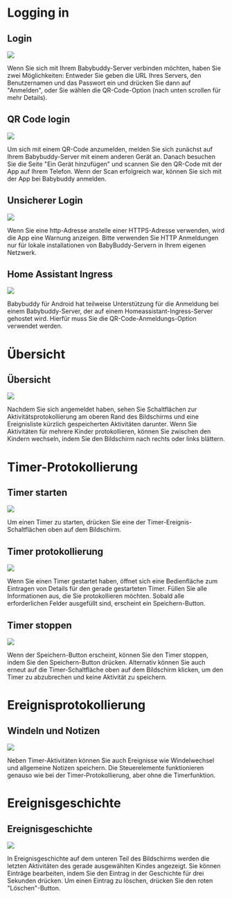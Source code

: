 # Logging in

## Login

![](direct/help_login_page.png)

Wenn Sie sich mit Ihrem Babybuddy-Server verbinden möchten, haben Sie zwei Möglichkeiten: Entweder Sie geben die URL Ihres Servers, den Benutzernamen und das Passwort ein und drücken Sie dann auf "Anmelden", oder Sie wählen die QR-Code-Option (nach unten scrollen für mehr Details).

## QR Code login

![](direct/help_login_qrcode.png)

Um sich mit einem QR-Code anzumelden, melden Sie sich zunächst auf Ihrem Babybuddy-Server mit einem anderen Gerät an. Danach besuchen Sie die Seite "Ein Gerät hinzufügen" und scannen Sie den QR-Code mit der App auf Ihrem Telefon. Wenn der Scan erfolgreich war, können Sie sich mit der App bei Babybuddy anmelden.

## Unsicherer Login

![](screenshots/help_insecure_http_warning.png)

Wenn Sie eine http-Adresse anstelle einer HTTPS-Adresse verwenden, wird die App eine Warnung anzeigen. Bitte verwenden Sie HTTP Anmeldungen nur für lokale installationen von BabyBuddy-Servern in Ihrem eigenen Netzwerk.

## Home Assistant Ingress

![](direct/help_login_homeassistant.png)

Babybuddy für Android hat teilweise Unterstützung für die Anmeldung bei einem Babybuddy-Server, der auf einem Homeassistant-Ingress-Server gehostet wird. Hierfür muss Sie die QR-Code-Anmeldungs-Option verwendet werden.

# Übersicht

## Übersicht

![](screenshots/help_overview_2.png)

Nachdem Sie sich angemeldet haben, sehen Sie Schaltflächen zur Aktivitätsprotokollierung am oberen Rand des Bildschirms und eine Ereignisliste kürzlich gespeicherten Aktivitäten darunter. Wenn Sie Aktivitäten für mehrere Kinder protokollieren, können Sie zwischen den Kindern wechseln, indem Sie den Bildschirm nach rechts oder links blättern.

# Timer-Protokollierung

## Timer starten

![](direct/help_play_button_highlight.png)

Um einen Timer zu starten, drücken Sie eine der Timer-Ereignis-Schaltflächen oben auf dem Bildschirm.

## Timer protokollierung

![](screenshots/help_timer_interface.png)

Wenn Sie einen Timer gestartet haben, öffnet sich eine Bedienfläche zum Eintragen von Details für den gerade gestarteten Timer. Füllen Sie alle Informationen aus, die Sie protokollieren möchten. Sobald alle erforderlichen Felder ausgefüllt sind, erscheint ein Speichern-Button.

## Timer stoppen

![](direct/help_save_button_highlight.png)

Wenn der Speichern-Button erscheint, können Sie den Timer stoppen, indem Sie den Speichern-Button drücken. Alternativ können Sie auch erneut auf die Timer-Schaltfläche oben auf dem Bildschirm klicken, um den Timer zu abzubrechen und keine Aktivität zu speichern.

# Ereignisprotokollierung

## Windeln und Notizen

![](screenshots/help_diaper_logging.png)

Neben Timer-Aktivitäten können Sie auch Ereignisse wie Windelwechsel und allgemeine Notizen speichern. Die Steuerelemente funktionieren genauso wie bei der Timer-Protokollierung, aber ohne die Timerfunktion.

# Ereignisgeschichte

## Ereignisgeschichte

![](screenshots/help_events.png)

In Ereignisgeschichte auf dem unteren Teil des Bildschirms werden die letzten Aktivitäten des gerade ausgewählten Kindes angezeigt. Sie können Einträge bearbeiten, indem Sie den Eintrag in der Geschichte für drei Sekunden drücken. Um einen Eintrag zu löschen, drücken Sie den roten "Löschen"-Button.